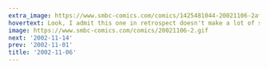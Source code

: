 ```yaml
---
extra_image: https://www.smbc-comics.com/comics/1425481044-20021106-2after.png
hovertext: Look, I admit this one in retrospect doesn't make a lot of sense, but look at the attention to detail on the Hamburlar, who is slowly loosing his middle finger!
image: https://www.smbc-comics.com/comics/20021106-2.gif
next: '2002-11-14'
prev: '2002-11-01'
title: '2002-11-06'
---
```

